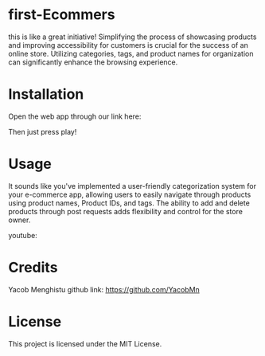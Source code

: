 # first-Ecommers
this is like a great initiative! Simplifying the process of showcasing products and improving accessibility for customers is crucial for the success of an online store. Utilizing categories, tags, and product names for organization can significantly enhance the browsing experience.

# Installation
Open the web app through our link here:


Then just press play!
# Usage 


It sounds like you've implemented a user-friendly categorization system for your e-commerce app, allowing users to easily navigate through products using product names, Product IDs, and tags. The ability to add and delete products through post requests adds flexibility and control for the store owner.

youtube: 

# Credits 

Yacob Menghistu
github link: https://github.com/YacobMn

# License 
This project is licensed under the MIT License.

